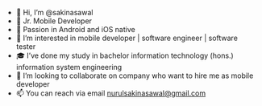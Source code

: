 - 👋 Hi, I’m @sakinasawal
- 📱 Jr. Mobile Developer 
- 📱 Passion in Android and iOS native 
- 👀 I’m interested in mobile developer | software engineer | software tester
- 🎓 I’ve done my study in bachelor information technology (hons.) information system engineering
- 💞️ I’m looking to collaborate on company who want to hire me as mobile developer
- 📫 You can reach via email nurulsakinasawal@gmail.com

<!---
sakinasawal/sakinasawal is a ✨ special ✨ repository because its `README.md` (this file) appears on your GitHub profile.
You can click the Preview link to take a look at your changes.
--->

